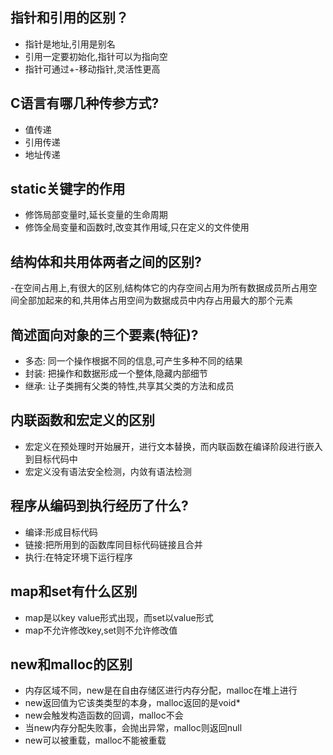 ## 指针和引用的区别？
- 指针是地址,引用是别名
- 引用一定要初始化,指针可以为指向空
- 指针可通过+-移动指针,灵活性更高

## C语言有哪几种传参方式?
- 值传递
- 引用传递
- 地址传递

## static关键字的作用
- 修饰局部变量时,延长变量的生命周期
- 修饰全局变量和函数时,改变其作用域,只在定义的文件使用

## 结构体和共用体两者之间的区别?
-在空间占用上,有很大的区别,结构体它的内存空间占用为所有数据成员所占用空间全部加起来的和,共用体占用空间为数据成员中内存占用最大的那个元素

## 简述面向对象的三个要素(特征)?
- 多态: 同一个操作根据不同的信息,可产生多种不同的结果
- 封装: 把操作和数据形成一个整体,隐藏内部细节
- 继承: 让子类拥有父类的特性,共享其父类的方法和成员

## 内联函数和宏定义的区别
- 宏定义在预处理时开始展开，进行文本替换，而内联函数在编译阶段进行嵌入到目标代码中
- 宏定义没有语法安全检测，内敛有语法检测


## 程序从编码到执行经历了什么?
- 编译:形成目标代码
- 链接:把所用到的函数库同目标代码链接且合并
- 执行:在特定环境下运行程序


## map和set有什么区别
- map是以key value形式出现，而set以value形式
- map不允许修改key,set则不允许修改值

## new和malloc的区别
- 内存区域不同，new是在自由存储区进行内存分配，malloc在堆上进行
- new返回值为它该类类型的本身，malloc返回的是void*
- new会触发构造函数的回调，malloc不会
- 当new内存分配失败事，会抛出异常，malloc则返回null
- new可以被重载，malloc不能被重载


